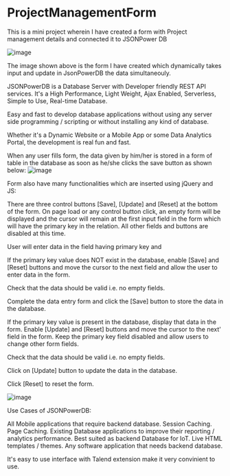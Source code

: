 # ProjectManagementForm
This is a mini project wherein I have created a form with Project management details and connected it to JSONPower DB

![image](https://user-images.githubusercontent.com/97757688/216600689-d7d122a6-6292-410a-9419-2bc916ba0106.png)

The image shown above is the form I have created which dynamically takes input and update in JsonPowerDB the data simultaneouly.

JSONPowerDB is a Database Server with Developer friendly REST API services. It's a High Performance, Light Weight, Ajax Enabled, Serverless, Simple to Use, Real-time Database.

Easy and fast to develop database applications without using any server side programming / scripting or without installing any kind of database.

Whether it's a Dynamic Website or a Mobile App or some Data Analytics Portal, the development is real fun and fast.

When any user fills form, the data given by him/her is stored in a form of table in the database as soon as he/she clicks the save button as shown below:
![image](https://user-images.githubusercontent.com/97757688/216603775-63490d73-0c81-4388-8e6d-2bd94ea78145.png)


Form also have many functionalities which are inserted using jQuery and JS:

There are three control buttons [Save], [Update] and [Reset] at the bottom of the form. On page load or any control button click, an empty form will be displayed and the cursor will remain at the first input field in the form which will have the primary key in the relation. All other fields and buttons are disabled at this time.

User will enter data in the field having primary key and

If the primary key value does NOT exist in the database, enable [Save] and [Reset] buttons and move the cursor to the next field and allow the user to enter data in the form.

Check that the data should be valid i.e. no empty fields.

Complete the data entry form and click the [Save] button to store the data in the database.

If the primary key value is present in the database, display that data in the form. Enable [Update] and [Reset] buttons and move the cursor to the next' field in the form. Keep the primary key field disabled and allow users to change other form fields.

Check that the data should be valid i.e. no empty fields.

Click on [Update] button to update the data in the database.

Click [Reset] to reset the form.

![image](https://user-images.githubusercontent.com/97757688/216603099-8f026ab1-7119-4b5f-b6e2-eec6c9d2ec68.png)


Use Cases of JSONPowerDB:

All Mobile applications that require backend database.
Session Caching.
Page Caching.
Existing Database applications to improve their reporting / analytics performance.
Best suited as backend Database for IoT.
Live HTML templates / themes.
Any software application that needs backend database.

It's easy to use interface with Talend extension make it very convinient to use.
